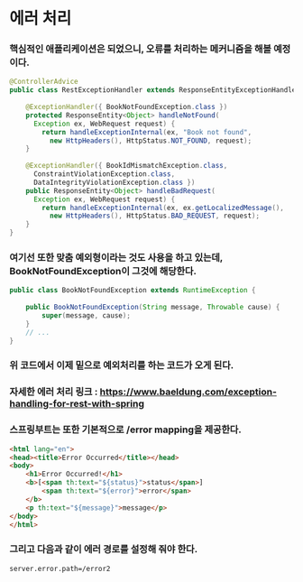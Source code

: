 # 에러 처리
### 핵심적인 애플리케이션은 되었으니, 오류를 처리하는 메커니즘을 해볼 예정이다.
```java
@ControllerAdvice
public class RestExceptionHandler extends ResponseEntityExceptionHandler {
 
    @ExceptionHandler({ BookNotFoundException.class })
    protected ResponseEntity<Object> handleNotFound(
      Exception ex, WebRequest request) {
        return handleExceptionInternal(ex, "Book not found", 
          new HttpHeaders(), HttpStatus.NOT_FOUND, request);
    }
 
    @ExceptionHandler({ BookIdMismatchException.class, 
      ConstraintViolationException.class, 
      DataIntegrityViolationException.class })
    public ResponseEntity<Object> handleBadRequest(
      Exception ex, WebRequest request) {
        return handleExceptionInternal(ex, ex.getLocalizedMessage(), 
          new HttpHeaders(), HttpStatus.BAD_REQUEST, request);
    }
}
```
### 여기선 또한 맞춤 예외형이라는 것도 사용을 하고 있는데, BookNotFoundException이 그것에 해당한다.
```java
public class BookNotFoundException extends RuntimeException {
 
    public BookNotFoundException(String message, Throwable cause) {
        super(message, cause);
    }
    // ...
}
```
### 위 코드에서 이제 밑으로 예외처리를 하는 코드가 오게 된다.
### 자세한 에러 처리 링크 : https://www.baeldung.com/exception-handling-for-rest-with-spring
### 스프링부트는 또한 기본적으로 /error mapping을 제공한다.
```html
<html lang="en">
<head><title>Error Occurred</title></head>
<body>
    <h1>Error Occurred!</h1>    
    <b>[<span th:text="${status}">status</span>]
        <span th:text="${error}">error</span>
    </b>
    <p th:text="${message}">message</p>
</body>
</html>
```
### 그리고 다음과 같이 에러 경로를 설정해 줘야 한다.
`server.error.path=/error2`